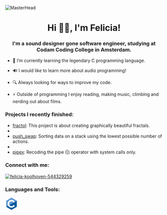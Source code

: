 ![MasterHead](https://www.listory.com/static/media/waveform-gradient.eedc1682.gif)

<h1 align="center">Hi 👋🏼, I'm Felicia!</h1>
<h3 align="center">I'm a sound designer gone software engineer, studying at Codam Coding College in Amsterdam.</h3>

- 🌱 I’m currently learning the legendary C programming language.

- 🔊 I would like to learn more about audio programming!

- 🔍 Always looking for ways to improve my code.

- ⚡ Outside of programming I enjoy reading, making music, climbing and nerding out about films.

<h3 align="left">Projects I recently finished:</h3>

- [fractol](https://github.com/fkoolhoven/fractol): This project is about creating graphically beautiful fractals.
- 
- [push_swap](https://github.com/fkoolhoven/push_swap): Sorting data on a stack using the lowest possible number of actions.
- 
- [pipex](https://github.com/fkoolhoven/pipex): Recoding the pipe (|) operator with system calls only.

<h3 align="left">Connect with me:</h3>
<p align="left">
<a href="https://linkedin.com/in/felicia-koolhoven-544329259" target="blank"><img align="center" src="https://raw.githubusercontent.com/rahuldkjain/github-profile-readme-generator/master/src/images/icons/Social/linked-in-alt.svg" alt="felicia-koolhoven-544329259" height="30" width="40" /></a>
</p>

<h3 align="left">Languages and Tools:</h3>
<p align="left"> <a href="https://www.cprogramming.com/" target="_blank" rel="noreferrer"> <img src="https://raw.githubusercontent.com/devicons/devicon/master/icons/c/c-original.svg" alt="c" width="40" height="40"/> </a> </p>

